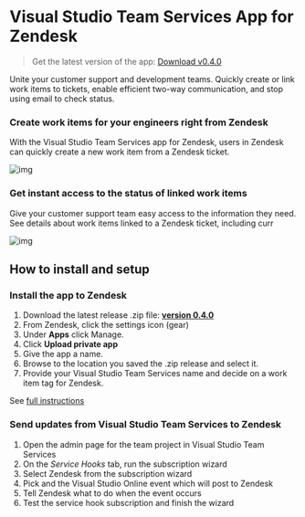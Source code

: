 # Visual Studio Team Services App for Zendesk

> Get the latest version of the app: [Download v0.4.0](https://ms-vsts.gallery.vsassets.io/_apis/public/gallery/publisher/ms-vsts/extension/services-zendesk/1.0.1/assetbyname/apps/vsts-zendesk-app_0.4.0.zip)

Unite your customer support and development teams. Quickly create or link work items to tickets, enable efficient two-way communication, and stop using email to check status.

### Create work items for your engineers right from Zendesk

With the Visual Studio Team Services app for Zendesk, users in Zendesk can quickly create a new work item from a Zendesk ticket.

![img](https://i3-vso.sec.s-msft.com/dynimg/IC729561.png)

### Get instant access to the status of linked work items

Give your customer support team easy access to the information they need. See details about work items linked to a Zendesk ticket, including curr

![img](https://ms-vsts.gallery.vsassets.io/_apis/public/gallery/publisher/ms-vsts/extension/services-zendesk/latest/assetbyname/images/zendesk-linked.png)

## How to install and setup

### Install the app to Zendesk

1. Download the latest release .zip file: **[version 0.4.0](https://ms-vsts.gallery.vsassets.io/_apis/public/gallery/publisher/ms-vsts/extension/services-zendesk/1.0.1/assetbyname/apps/vsts-zendesk-app_0.4.0.zip)**
1. From Zendesk, click the settings icon (gear)
1. Under **Apps** click Manage.
1. Click **Upload private app**
1. Give the app a name.
1. Browse to the location you saved the .zip release and select it.
1. Provide your Visual Studio Team Services name and decide on a work item tag for Zendesk.

See [full instructions](https://www.visualstudio.com/get-started/zendesk-and-vso-vs)

### Send updates from Visual Studio Team Services to Zendesk

1. Open the admin page for the team project in Visual Studio Team Services
2. On the *Service Hooks* tab, run the subscription wizard
3. Select Zendesk from the subscription wizard
4. Pick and the Visual Studio Online event which will post to Zendesk
5. Tell Zendesk what to do when the event occurs
6. Test the service hook subscription and finish the wizard

